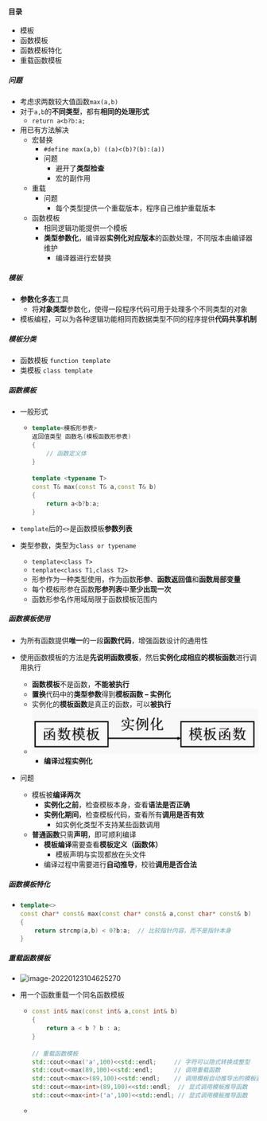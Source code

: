 #### 目录

* 模板
* 函数模板
* 函数模板特化
* 重载函数模板

##### 问题

* 考虑求两数较大值函数`max(a,b)`
* 对于`a,b`的**不同类型**，都有**相同的处理形式**
  * `return a<b?b:a;`
* 用已有方法解决
  * 宏替换
    * `#define max(a,b) ((a)<(b)?(b):(a))`
    * 问题 
      * 避开了**类型检查**
      * 宏的副作用
  * 重载
    * 问题 
      * 每个类型提供一个重载版本，程序自己维护重载版本
  * 函数模板
    * 相同逻辑功能提供一个模板
    * **类型参数化**，编译器**实例化对应版本**的函数处理，不同版本由编译器维护
      * 编译器进行宏替换

##### 模板

* **参数化多态**工具
  * 将**对象类型**参数化，使得一段程序代码可用于处理多个不同类型的对象
* 模板编程，可以为各种逻辑功能相同而数据类型不同的程序提供**代码共享机制**

##### 模板分类

* 函数模板 `function template`
* 类模板 `class template`

##### 函数模板

* 一般形式

  * ```cpp
    template<模板形参表>
    返回值类型 函数名(模板函数形参表)
    {
        // 函数定义体
    }
    
    template <typename T>
    const T& max(const T& a,const T& b)
    {
        return a<b?b:a;
    }
    ```

* `template`后的`<>`是函数模板**参数列表**

* 类型参数，类型为`class or typename`

  * `template<class T>`
  * `template<class T1,class T2>`
  * 形参作为一种类型使用，作为函数**形参**、**函数返回值**和**函数局部变量**
  * 每个模板形参在函数**形参列表**中**至少出现一次**
  * 函数形参名作用域局限于函数模板范围内

##### 函数模板使用

* 为所有函数提供**唯一**的一段**函数代码**，增强函数设计的通用性
* 使用函数模板的方法是**先说明函数模板**，然后**实例化成相应的模板函数**进行调用执行
  * **函数模板**不是函数，**不能被执行**
  * **置换**代码中的**类型参数**得到**模板函数 – 实例化**
  * 实例化的**模板函数**是真正的函数，可以**被执行**
  * ![image-20220123102815241](1.assets/image-20220123102815241.png)
    * **编译过程实例化**

* 问题
  * 模板被**编译两次**
    * **实例化之前**，检查模板本身，查看**语法是否正确**
    * **实例化期间**，检查模板代码，查看所有**调用是否有效**
      * 如实例化类型不支持某些函数调用
  * **普通函数**只需**声明**，即可顺利编译
    * **模板编译**需要查看**模板定义（函数体）**
      * 模板声明与实现都放在头文件
    * 编译过程中需要进行**自动推导**，校验**调用是否合法**

##### 函数模板特化

* ```cpp
  template<>
  const char* const& max(const char* const& a,const char* const& b)
  {
      return strcmp(a,b) < 0?b:a;  // 比较指针内容，而不是指针本身
  }
  ```

##### 重载函数模板

* ![image-20220123104625270](1.assets/image-20220123104625270.png)

* 用一个函数重载一个同名函数模板

  * ```cpp
    const int& max(const int& a,const int& b)
    {
        return a < b ? b : a;
    }
    
    // 重载函数模板
    std::cout<<max('a',100)<<std::endl;     // 字符可以隐式转换成整型
    std::cout<<max(89,100)<<std::endl;      // 调用重载函数
    std::cout<<max<>(89,100)<<std::endl;    // 调用模板自动推导出的模板函数
    std::cout<<max<int>(89,100)<<std::endl;  // 显式调用模板推导函数
    std::cout<<max<int>('a',100)<<std::endl; // 显式调用模板推导函数
    ```

  * 